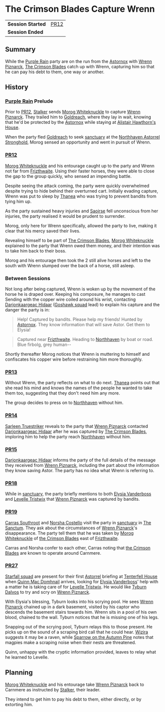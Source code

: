 # The Crimson Blades Capture Wrenn

|||
| --- | --- |
| **Session Started** | [PR12](../sessions/PR12.md) | storyline.2
| **Session Ended** | |

## Summary

While the [Purple Rain](../campaigns/purple-rain.md) party are on the run from the [Astornox](../organisations/astornox/astornox.md) with [Wrenn Piznarck](../characters/wrenn-piznarck.md), [The Crimson Blades](../organisations/the-crimson-blades.md) catch up with Wrenn, capturing him so that he can pay his debt to them, one way or another.

## History

### [Purple Rain](../campaigns/purple-rain.md) Prelude

Prior to [PR12](../sessions/PR12.md), [Stalker](../characters/stalker.md) sends [Morog Whiteknuckle](../characters/morog-whiteknuckle.md) to capture [Wrenn Piznarck](../characters/wrenn-piznarck.md). They trailed him to [Goldreach](../civilisations/kingdom-of-astor/SETTLEMENTS/GOLDREACH/README.md), where they lay in wait, knowing that he'd be protected by the [Astornox](../organisations/astornox/astornox.md) while staying at [Alistair Hawthorn's House](../civilisations/kingdom-of-astor/SETTLEMENTS/GOLDREACH/alistair-hawthorns-house.md).

When the party fled [Goldreach](../civilisations/kingdom-of-astor/SETTLEMENTS/GOLDREACH/README.md) to seek [sanctuary](../organisations/astorrel/sanctuary.md) at the [Northhaven Astorrel Stronghold](../places/strongholds/northhaven-astorrel-stronghold.md), Morog sensed an opportunity and went in pursuit of Wrenn.

### [PR12](../sessions/PR12.md)

[Morog Whiteknuckle](../characters/morog-whiteknuckle.md) and his entourage caught up to the party and Wrenn not far from [Frizthwaite](../places/villages/frizthwaite.md). Using their faster horses, they were able to close the gap to the group quickly, who sensed an impending battle.

Despite seeing the attack coming, the party were quickly overwhelmed despite trying to hide behind their overturned cart. Initially evading capture, Wrenn was put to sleep by [Thanea](../../../astarus/people/thanea.md) who was trying to prevent bandits from tying him up.

As the party sustained heavy injuries and [Saoirse](../../../astarus/people/saoirse.md) fell unconscious from her injuries, the party realised it would be prudent to surrender.

Morog, only here for Wrenn specifically, allowed the party to live, making it clear that his mercy saved their lives.

Revealing himself to be part of [The Crimson Blades](../organisations/the-crimson-blades.md), [Morog Whiteknuckle](../characters/morog-whiteknuckle.md) explained to the party that Wrenn owed them money, and their intention was to take him back to their boss.

Morog and his entourage then took the 2 still alive horses and left to the south with Wrenn slumped over the back of a horse, still asleep.

### Between Sessions

Not long after being captured, Wrenn is woken up by the movement of the horse he is draped over. Keeping his composure, he manages to cast Sending with the copper wire coiled around his wrist, contacting [Darjonkaargeac Hidaar](../characters/darjonkaargeac-hidaar.md) ([Goshawk squad](../organisations/astorrel/squads/goshawk-squad.md) lead) to explain his capture and the danger the party is in:

> Help! Captured by bandits. Please help my friends! Hunted by [Astornox](../organisations/astornox/astornox.md). They know information that will save Astor. Get them to Elysia!

> Captured near [Frizthwaite](../places/villages/frizthwaite.md). Heading to [Northhaven](../places/cities/northhaven.md) by boat or road. Blue firbolg, grey human--

Shortly thereafter Morog notices that Wrenn is muttering to himself and confiscates his copper wire before restraining him more thoroughly.

### [PR13](../sessions/PR13.md)

Without Wrenn, the party reflects on what to do next. [Thanea](../../../astarus/people/thanea.md) points out that she read his mind and knows the names of the people he wanted to take them too, suggesting that they don't need him any more.

The group decides to press on to [Northhaven](../places/cities/northhaven.md) without him.

### [PR14](../sessions/PR14.md)

[Sarleen Truestriker](../characters/sarleen-truestriker.md) reveals to the party that [Wrenn Piznarck](../characters/wrenn-piznarck.md) contacted [Darjonkaargeac Hidaar](../characters/darjonkaargeac-hidaar.md) after he was captured by [The Crimson Blades](../organisations/the-crimson-blades.md), imploring him to help the party reach [Northhaven](../places/cities/northhaven.md) without him.

### [PR15](../sessions/PR15.md)

[Darjonkaargeac Hidaar](../characters/darjonkaargeac-hidaar.md) informs the party of the full details of the message they received from [Wrenn Piznarck](../characters/wrenn-piznarck.md), including the part about the information they know saving Astor. The party has no idea what Wrenn is referring to.

### [PR18](../sessions/PR18.md)

While in [sanctuary](../organisations/astorrel/sanctuary.md), the party briefly mentions to both [Elysia Vanderboss](../characters/elysia-vanderboss.md) and [Levelle Tristwix](../characters/levelle-tristwix.md) that [Wrenn Piznarck](../characters/wrenn-piznarck.md) was captured by bandits.

### [PR19](../sessions/PR19.md)

[Carras Southroot](../characters/carras-southroot.md) and [Norsha Costello](../characters/norsha-costello.md) visit the party in [sanctuary](../organisations/astorrel/sanctuary.md) in [The Sanctum](../places/buildings/the-sanctum.md). They ask about the circumstances of [Wrenn Piznarck](../characters/wrenn-piznarck.md)'s disappearance. The party tell them that he was taken by [Morog Whiteknuckle](../characters/morog-whiteknuckle.md) of [the Crimson Blades](../organisations/the-crimson-blades.md) east of [Frizthwaite](../places/villages/frizthwaite.md).

Carras and Norsha confer to each other, Carras noting that [the Crimson Blades](../organisations/the-crimson-blades.md) are known to operate around Carnmere.

### [PR27](../sessions/PR27.md)

[Starfall squad](../organisations/astorrel/squads/starfall-squad.md) are present for their first [Astorrel](../organisations/astorrel/astorrel.md) briefing at [Tenterfell House](../places/buildings/tenterfell-house.md) when [Quinn Mac Domhnail](../characters/quinn-mac-domhnail.md) arrives, looking for [Elysia Vanderboss](../characters/elysia-vanderboss.md)' help with a matter he is taking care of for [Levelle Tristwix](../characters/levelle-tristwix.md). He would like [Tyburn Dalvos](../characters/tyburn-dalvos.md) to try and scry on [Wrenn Piznarck](../characters/wrenn-piznarck.md).

With Elysia's blessing, Tyburn looks into his scrying pool. He sees [Wrenn Piznarck](../characters/wrenn-piznarck.md) chained up in a dark basement, visited by his captor who descends the basement stairs towards him. Wrenn sits in a pool of his own blood, chained to the wall. Tyburn notices that he is missing one of his legs.

Snapping out of the scrying pool, Tyburn relays this to those present. He picks up on the sound of a scraping bird call that he could hear. [Wizira](../characters/wizira.md) suggests it may be a raven, while [Sparrow on the Autumn Pine](../characters/sparrow-on-the-autumn-pine.md) notes that magpies make a scraping noise when their nests are threatened.

Quinn, unhappy with the cryptic information provided, leaves to relay what he learned to Levelle.

## Planning

[Morog Whiteknuckle](../characters/morog-whiteknuckle.md) and his entourage take [Wrenn Piznarck](../characters/wrenn-piznarck.md) back to Carnmere as instructed by [Stalker](../characters/stalker.md), their leader.

They intend to get him to pay his debt to them, either directly, or by extorting him.
